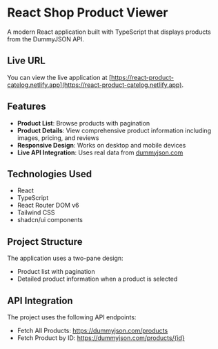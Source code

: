 
# React Shop Product Viewer

A modern React application built with TypeScript that displays products from the DummyJSON API.

## Live URL

You can view the live application at [https://react-product-catelog.netlify.app](https://react-product-catelog.netlify.app).

## Features

- **Product List**: Browse products with pagination
- **Product Details**: View comprehensive product information including images, pricing, and reviews
- **Responsive Design**: Works on desktop and mobile devices
- **Live API Integration**: Uses real data from [dummyjson.com](https://dummyjson.com/)

## Technologies Used

- React
- TypeScript
- React Router DOM v6
- Tailwind CSS
- shadcn/ui components

## Project Structure

The application uses a two-pane design:
- Product list with pagination
- Detailed product information when a product is selected

## API Integration

The project uses the following API endpoints:
- Fetch All Products: https://dummyjson.com/products
- Fetch Product by ID: https://dummyjson.com/products/{id}

